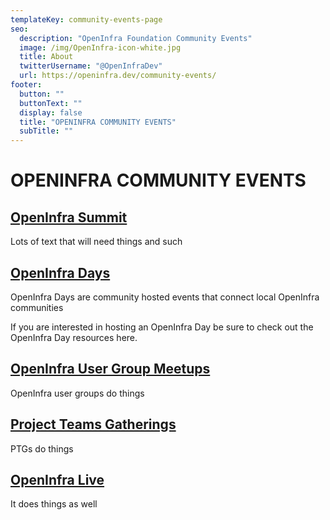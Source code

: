 ```yaml
---
templateKey: community-events-page
seo:
  description: "OpenInfra Foundation Community Events"
  image: /img/OpenInfra-icon-white.jpg
  title: About
  twitterUsername: "@OpenInfraDev"
  url: https://openinfra.dev/community-events/
footer:
  button: ""
  buttonText: ""
  display: false
  title: "OPENINFRA COMMUNITY EVENTS"
  subTitle: ""
---
```

# OPENINFRA COMMUNITY EVENTS

## [OpenInfra Summit](/summit)

Lots of text that will need things and such

## [OpenInfra Days](https://www.openstack.org/events/community-events#openinfra_days)

OpenInfra Days are community hosted events that connect local OpenInfra communities 

If you are interested in hosting an OpenInfra Day be sure to check out the OpenInfra Day resources here. 

## [OpenInfra User Group Meetups](https://www.meetup.com/pro/openinfradev)

OpenInfra user groups do things

## [Project Teams Gatherings](/ptg)

PTGs do things

## [OpenInfra Live](/live)

It does things as well